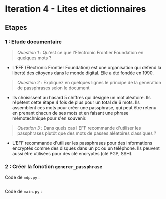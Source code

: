 # Iteration 4 - Lites et dictionnaires

## Etapes

### 1 : Etude documentaire

> *Question 1 :* Qu'est ce que l'Electronic Frontier Foundation en quelques mots ?
- L'EFF (Electronic Frontier Foundation) est une organisation qui défend la liberté des citoyens dans le monde digital. Elle a été fondée en 1990.
> *Question 2 :* Expliquez en quelques lignes le principe de la génération de passphrases selon le document
- Ils choisissent au hasard 5 chiffres qui désigne un mot aléatoire. Ils répètent cette étape 4 fois de plus pour un total de 6 mots. Ils assemblent ces mots pour créer une passphrase, qui peut être retenu en prenant chacun de ses mots et en faisant une phrase mémotechnique pour s'en souvenir.
> *Question 3 :* Dans quels cas l'EFF recommande d'utiliser les passphrases plutôt que des mots de passes aléatoires classiques ?
- L'EFF recommande d'utiliser les passphrases pour des informations encryptés comme des disques dans un pc ou un téléphone. Ils peuvent aussi être utilisées pour des clé encryptés (clé PGP, SSH).

### 2 : Créer la fonction ```generer_passphrase```

Code de ```mdp.py``` :

```python

```

Code de ```main.py``` :

```python

```